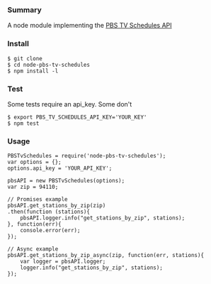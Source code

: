 ### Summary
A node module implementing the [PBS TV Schedules API](https://projects.pbs.org/confluence/display/tvsapi/TV+Schedules+Version+2)

### Install
```
$ git clone
$ cd node-pbs-tv-schedules
$ npm install -l
```

### Test
Some tests require an api_key. Some don't
```
$ export PBS_TV_SCHEDULES_API_KEY='YOUR_KEY'
$ npm test
```

### Usage
```
PBSTvSchedules = require('node-pbs-tv-schedules');
var options = {};
options.api_key = 'YOUR_API_KEY';

pbsAPI = new PBSTvSchedules(options);
var zip = 94110;

// Promises example
pbsAPI.get_stations_by_zip(zip)
.then(function (stations){
    pbsAPI.logger.info("get_stations_by_zip", stations);
}, function(err){
    console.error(err);
});

// Async example
pbsAPI.get_stations_by_zip_async(zip, function(err, stations){
    var logger = pbsAPI.logger;
    logger.info("get_stations_by_zip", stations);
});
```
